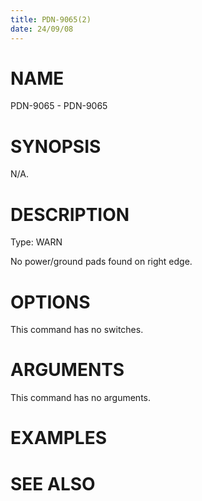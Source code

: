 ```yaml
---
title: PDN-9065(2)
date: 24/09/08
---
```


# NAME

PDN-9065 - PDN-9065

# SYNOPSIS

N/A.

# DESCRIPTION

Type: WARN

No power/ground pads found on right edge.

# OPTIONS

This command has no switches.

# ARGUMENTS

This command has no arguments.

# EXAMPLES

# SEE ALSO
